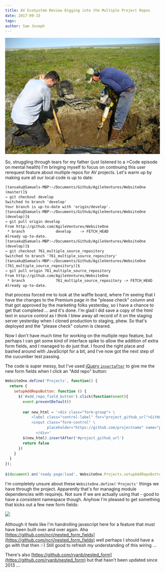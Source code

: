 ```yaml
---
title: AV EcoSystem Review Digging into the Multiple Project Repos
date: 2017-09-15
tags: 
author: Sam Joseph
---
```


![digging](../images/digging.jpg)

So, struggling through tears for my father (just listened to a >Code episode on mental health) I'm bringing myself to focus on continuing this user rerequest feature about multiple repos for AV projects.  Let's warm up by making sure all our local code is up to date:

```
[tansaku@Samuels-MBP:~/Documents/Github/AgileVentures/WebsiteOne (master)]$ 
→ git checkout develop
Switched to branch 'develop'
Your branch is up-to-date with 'origin/develop'.
[tansaku@Samuels-MBP:~/Documents/Github/AgileVentures/WebsiteOne (develop)]$ 
→ git pull origin develop
From http://github.com/AgileVentures/WebsiteOne
 * branch              develop    -> FETCH_HEAD
Already up-to-date.
[tansaku@Samuels-MBP:~/Documents/Github/AgileVentures/WebsiteOne (develop)]$ 
→ git checkout 761_multiple_source_repository 
Switched to branch '761_multiple_source_repository'
[tansaku@Samuels-MBP:~/Documents/Github/AgileVentures/WebsiteOne (761_multiple_source_repository)]$ 
→ git pull origin 761_multiple_source_repository 
From http://github.com/AgileVentures/WebsiteOne
 * branch              761_multiple_source_repository -> FETCH_HEAD
Already up-to-date.
```

that process forced me to look at the waffle board, where I'm seeing that I have the changes to the Premium page in the "please check" column and that got approved by the marketing folks yesterday, so I have a chance to get that completed ... and it's done.  I'm glad I did save a copy of the html text in source control as I think I blew away all record of it on the staging server yesterday when I cloned production to staging, phew.  So that's deployed and the "please check" column is cleared.

Now I don't have much time for working on the multiple repo feature, but perhaps I can get some kind of interface spike to allow the addition of extra form fields, and I managed to do just that.  I found the right place and bashed around with JavaScript for a bit, and I've now got the next step of the cucumber test passing.

The code is super messy, but I've used [jQuery `insertafter`](http://api.jquery.com/insertafter/) to give me the new form fields when I click an "Add repo" button:

```js
WebsiteOne.define('Projects', function() {
  return {
    setupAddRepoButton: function () {
      $('#add_repo_field_button').click(function(event){
        event.preventDefault()

        var new_html = '<div class="form-group"> \
            <label class="control-label" for="project_github_url">GitHub link</label>\
            <input class="form-control" \
                   placeholder="https://github.com/projectname" name="project[github_url]" id="project_github_url">\
              </div>'
        $(new_html).insertAfter('#project_github_url')
        return false
      })
    }
  }
});

$(document).on('ready page:load', WebsiteOne.Projects.setupAddRepoButton)
```

I'm completely unsure about these `WebsiteOne.define('Projects'` things we have through the project.  Apparently that's for managing module dependencies with requirejs.  Not sure if we are actually using that - good to have a consistent namespace though.  Anyhow I'm pleased to get something that kicks out a few new form fields:

![](https://www.dropbox.com/s/yxf3kviciw5n4n2/Screenshot%202017-09-15%2010.14.00.png?dl=1)

Although it feels like I'm handrolling javascript here for a feature that must have been built over and over again.  Aha [https://github.com/ncri/nested_form_fields](https://github.com/ncri/nested_form_fields) well perhaps I should have a go with that then :-)  Still good to refresh my understanding of this wiring ...

There's also [https://github.com/ryanb/nested_form](https://github.com/ryanb/nested_form) but that hasn't been updated since 2013 ...


